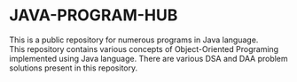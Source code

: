 # JAVA-PROGRAM-HUB
This is a public repository for numerous programs in Java language.
<br>
This repository contains various concepts of Object-Oriented Programing implemented using Java language.
There are various DSA and DAA problem solutions present in this repository.
